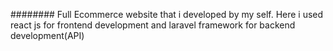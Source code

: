 ########
Full Ecommerce website that i developed by my self.
Here i used react js for frontend development and laravel framework for backend development(API)
######